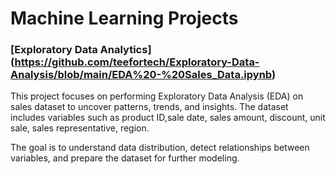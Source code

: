 # Machine Learning Projects
### [Exploratory Data Analytics] (https://github.com/teefortech/Exploratory-Data-Analysis/blob/main/EDA%20-%20Sales_Data.ipynb)

This project focuses on performing Exploratory Data Analysis (EDA) on sales dataset to uncover patterns, trends, and insights.
The dataset includes variables such as product ID,sale date, sales amount, discount, unit sale, sales representative, region.

The goal is to understand data distribution, detect relationships between variables, and prepare the dataset for further modeling.
